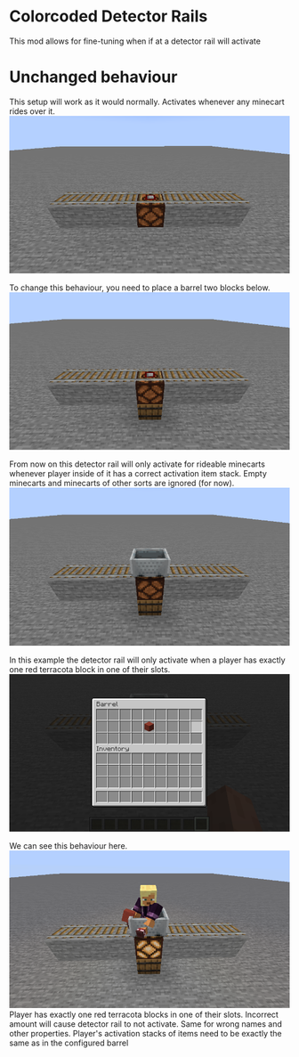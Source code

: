 # Colorcoded Detector Rails
This mod allows for fine-tuning when if at a detector rail will activate

# Unchanged behaviour
This setup will work as it would normally. Activates whenever any minecart rides over it.
![Default setup](.github/images/normal_setup.png)

To change this behaviour, you need to place a barrel two blocks below.
![Configured setup](.github/images/configured_setup.png)

From now on this detector rail will only activate for rideable minecarts whenever player 
inside of it has a correct activation item stack. Empty minecarts and minecarts of other sorts 
are ignored (for now). 
![Empty cart on configured setup](.github/images/empty_cart_configured_setup.png)

In this example the detector rail will only activate when a player has exactly one red 
terracota block in one of their slots.
![Configured setup inventory](.github/images/configured_setup_inventory.png)

We can see this behaviour here.
![Player activation detector rail](.github/images/player_with_correct_item_stacks.png)
Player has exactly one red terracota blocks in one of their slots. Incorrect amount will cause 
detector rail to not activate. Same for wrong names and other properties. Player's activation 
stacks of items need to be exactly the same as in the configured barrel